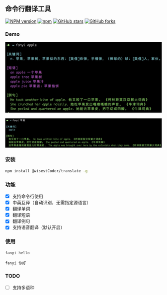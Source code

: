 ## 命令行翻译工具

[![NPM version](https://img.shields.io/npm/v/@wisestcoder/translate.svg?style=flat)](https://npmjs.org/package/@wisestcoder/translate)
[![npm](https://img.shields.io/npm/dt/@wisestcoder/translate.svg)](https://npmjs.org/package/@wisestcoder/translate)
[![GitHub stars](https://img.shields.io/github/stars/@wisestcoderstCoder/translate.svg?style=social&label=Star)](https://github.com/WisestCoder/translate)
[![GitHub forks](https://img.shields.io/github/forks/@wisestcoder/translate.svg?style=social&label=Fork)](https://github.com/WisestCoder/translate)


### Demo
![](https://github.com/wisestcoder/assert/blob/master/yumu_translate_1.jpg)

![](https://github.com/wisestcoder/assert/blob/master/yumu_translate_2.jpg)

### 安装

```bash
npm install @wisestCoder/translate -g
```

### 功能

- [x] 支持命令行使用
- [x] 中英互译（自动识别，无需指定源语言）
- [x] 翻译单词
- [x] 翻译短语
- [x] 翻译例句
- [x] 支持语音翻译（默认开启）

### 使用

```bash
fanyi hello

fanyi 你好
```

### TODO
- [ ] 支持多语种
